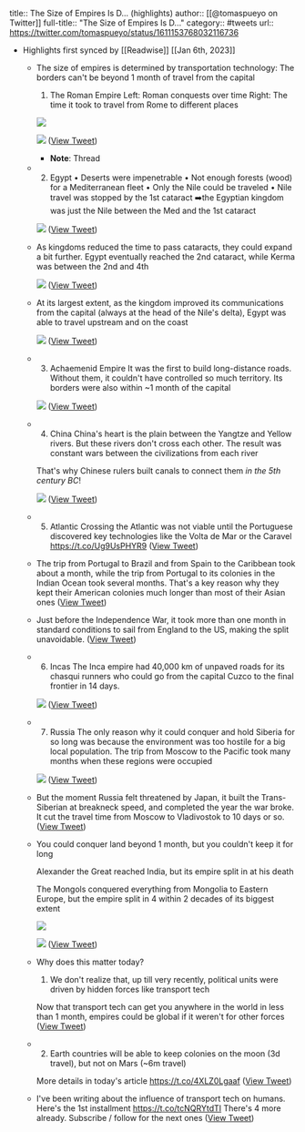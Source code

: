 title:: The Size of Empires Is D... (highlights)
author:: [[@tomaspueyo on Twitter]]
full-title:: "The Size of Empires Is D..."
category:: #tweets
url:: https://twitter.com/tomaspueyo/status/1611153768032116736

- Highlights first synced by [[Readwise]] [[Jan 6th, 2023]]
	- The size of empires is determined by transportation technology: The borders can't be beyond 1 month of travel from the capital
	  
	  1. The Roman Empire
	  Left: Roman conquests over time
	  Right: The time it took to travel from Rome to different places 
	  
	  ![](https://pbs.twimg.com/media/FlvukohXkAU8LXn.jpg) 
	  
	  ![](https://pbs.twimg.com/media/FlvumSVWYAAoT-d.jpg) ([View Tweet](https://twitter.com/tomaspueyo/status/1611153768032116736))
		- **Note**: Thread
	- 2. Egypt
	  • Deserts were impenetrable
	  • Not enough forests (wood) for a Mediterranean fleet
	  • Only the Nile could be traveled
	  • Nile travel was stopped by the 1st cataract
	  ➡️the Egyptian kingdom was just the Nile between the Med and the 1st cataract 
	  
	  ![](https://pbs.twimg.com/media/FlvvMTiXgAInC6V.jpg) ([View Tweet](https://twitter.com/tomaspueyo/status/1611153769684664320))
	- As kingdoms reduced the time to pass cataracts, they could expand a bit further.
	  Egypt eventually reached the 2nd cataract, while Kerma was between the 2nd and 4th 
	  
	  ![](https://pbs.twimg.com/media/FlvvY9VX0AA50nu.jpg) ([View Tweet](https://twitter.com/tomaspueyo/status/1611153771236675585))
	- At its largest extent, as the kingdom improved its communications from the capital (always at the head of the Nile's delta), Egypt was able to travel upstream and on the coast 
	  
	  ![](https://pbs.twimg.com/media/Flvv5DKXwAEHh6H.jpg) ([View Tweet](https://twitter.com/tomaspueyo/status/1611153772906008584))
	- 3. Achaemenid Empire
	  It was the first to build long-distance roads. Without them, it couldn't have controlled so much territory.
	  Its borders were also within ~1 month of the capital 
	  
	  ![](https://pbs.twimg.com/media/FlvwYsKX0AA7zm9.jpg) ([View Tweet](https://twitter.com/tomaspueyo/status/1611153774390743045))
	- 4. China
	  China's heart is the plain between the Yangtze and Yellow rivers. But these rivers don't cross each other. The result was constant wars between the civilizations from each river
	  
	  That's why Chinese rulers built canals to connect them *in the 5th century BC*! 
	  
	  ![](https://pbs.twimg.com/media/Flvwk-nXEAEpXGc.jpg) ([View Tweet](https://twitter.com/tomaspueyo/status/1611153776064270336))
	- 5. Atlantic
	  Crossing the Atlantic was not viable until the Portuguese discovered key technologies like the Volta de Mar or the Caravel
	  https://t.co/Ug9UsPHYR9 ([View Tweet](https://twitter.com/tomaspueyo/status/1611153777880596484))
	- The trip from Portugal to Brazil and from Spain to the Caribbean took about a month, while the trip from Portugal to its colonies in the Indian Ocean took several months. That's a key reason why they kept their American colonies much longer than most of their Asian ones ([View Tweet](https://twitter.com/tomaspueyo/status/1611153779465895937))
	- Just before the Independence War, it took more than one month in standard conditions to sail from England to the US, making the split unavoidable. ([View Tweet](https://twitter.com/tomaspueyo/status/1611153780921229314))
	- 6. Incas
	  The Inca empire had 40,000 km of unpaved roads for its chasqui runners who could go from the capital Cuzco to the final frontier in 14 days. 
	  
	  ![](https://pbs.twimg.com/media/Flv0m7WXEAAKLjQ.jpg) ([View Tweet](https://twitter.com/tomaspueyo/status/1611153782427066368))
	- 7. Russia
	  The only reason why it could conquer and hold Siberia for so long was because the environment was too hostile  for a big local population. The trip from Moscow to the Pacific took many months when these regions were occupied 
	  
	  ![](https://pbs.twimg.com/media/Flv2S7IWAAAIoXh.jpg) ([View Tweet](https://twitter.com/tomaspueyo/status/1611153784163688448))
	- But the moment Russia felt threatened by Japan, it built the Trans-Siberian at breakneck speed, and completed the year the war broke. It cut the travel time from Moscow to Vladivostok to 10 days or so. ([View Tweet](https://twitter.com/tomaspueyo/status/1611153786378108928))
	- You could conquer land beyond 1 month, but you couldn't keep it for long
	  
	  Alexander the Great reached India, but its empire split in at his death
	  
	  The Mongols conquered everything from Mongolia to Eastern Europe, but the empire split in 4 within 2 decades of its biggest extent 
	  
	  ![](https://pbs.twimg.com/media/Flv0T3aWIAAyKuN.jpg) 
	  
	  ![](https://pbs.twimg.com/media/Flv0ZhFWAAAFbv1.png) ([View Tweet](https://twitter.com/tomaspueyo/status/1611153788076978177))
	- Why does this matter today?
	  
	  1. We don't realize that, up till very recently, political units were driven by hidden forces like transport tech
	  
	  Now that transport tech can get you anywhere in the world in less than 1 month, empires could be global if it weren't for other forces ([View Tweet](https://twitter.com/tomaspueyo/status/1611153790060711936))
	- 2. Earth countries will be able to keep colonies on the moon (3d travel), but not on Mars (~6m travel)
	  
	  More details in today's article
	  https://t.co/4XLZ0Lgaaf ([View Tweet](https://twitter.com/tomaspueyo/status/1611153791511941120))
	- I've been writing about the influence of transport tech on humans.
	  Here's the 1st installment
	  https://t.co/tcNQRYtdTI
	  There's 4 more already. Subscribe / follow for the next ones ([View Tweet](https://twitter.com/tomaspueyo/status/1611153793202241539))